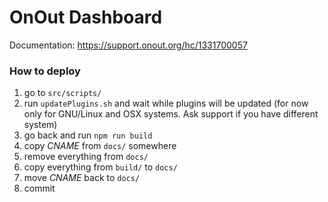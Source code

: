 # OnOut Dashboard

Documentation: https://support.onout.org/hc/1331700057

### How to deploy

1. go to `src/scripts/`
2. run `updatePlugins.sh` and wait while plugins will be updated (for now only for GNU/Linux and OSX systems. Ask support if you have different system)
3. go back and run `npm run build`
4. copy _CNAME_ from `docs/` somewhere
5. remove everything from `docs/`
6. copy everything from `build/` to `docs/`
7. move _CNAME_ back to `docs/`
8. commit
